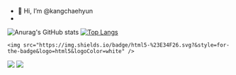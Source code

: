 - 👋 Hi, I’m @kangchaehyun
- 
![Anurag's GitHub stats](https://github-readme-stats.vercel.app/api?username=kangchaehyun&show_icons=true&theme=radical)
[![Top Langs](https://github-readme-stats.vercel.app/api/top-langs/?username=kangchaehyun&layout=compact)](https://github.com/delay-100/github-readme-stats)

	<img src="https://img.shields.io/badge/html5-%23E34F26.svg?&style=for-the-badge&logo=html5&logoColor=white" />
 <img src="https://img.shields.io/badge/javascript-%23F7DF1E.svg?&style=for-the-badge&logo=javascript&logoColor=black" />
  <img src="https://img.shields.io/badge/css3-%231572B6.svg?&style=for-the-badge&logo=css3&logoColor=white" />

<!---
kangchaehyun/kangchaehyun is a ✨ special ✨ repository because its `README.md` (this file) appears on your GitHub profile.
You can click the Preview link to take a look at your changes.
--->
